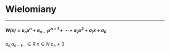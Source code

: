# Wielomiany
---

##### $W\left(x\right)=a_{n}x^{n}+a_{n-1}x^{n+1}+\cdots+a_2x^2+a_1x^{}+a_0$

$a_{n,}a_{n-1}\ldots\in R$
$n\in N$
$a_{n}\ne0$

